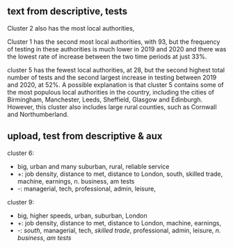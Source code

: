 ## text from descriptive, tests

Cluster 2 also has the most local authorities,

Cluster 1 has the second most local authorities, with 93, but the frequency of testing in these authorities is much lower in 2019 and 2020 and there was the lowest rate of increase between the two time periods at just 33%.

cluster 5 has the fewest local authorities, at 28, but the second highest total number of tests and the second largest increase in testing between 2019 and 2020, at 52%. A possible explanation is that cluster 5 contains some of the most populous local authorities in the country, including the cities of Birmingham, Manchester, Leeds, Sheffield, Glasgow and Edinburgh. However, this cluster also includes large rural counties, such as Cornwall and Northumberland.

## upload, test from descriptive & aux

cluster 6:
- big, urban and many suburban, rural, reliable service
- +: job density, distance to met, distance to London, south, skilled trade, machine, earnings, n. business, am tests
- -: managerial, tech, professional, admin, leisure,

cluster 9:
- big, higher speeds, urban, suburban, London
- +: job density, distance to met, distance to London, machine, earnings,
- -: *south*, managerial, tech, *skilled trade*, professional, admin, leisure, *n. business*, *am tests*
